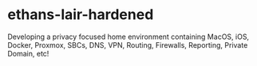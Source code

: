 # ethans-lair-hardened
Developing a privacy focused home environment containing MacOS, iOS, Docker, Proxmox, SBCs, DNS, VPN, Routing, Firewalls, Reporting, Private Domain, etc!
